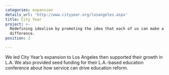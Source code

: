 ```yaml
---
categories: expansion
details_url: 'http://www.cityyear.org/losangeles.aspx'
title: City Year
project: >-
  Redefining idealism by promoting the idea that each of us can make a
  difference.
position: 2

---
```


We led City Year&rsquo;s expansion to Los Angeles then supported their growth in L.A. We also provided seed funding for their L.A.-based education conference about how service can drive education reform.
